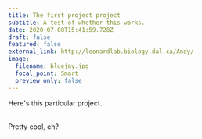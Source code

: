 ```yaml
---
title: The first project project
subtitle: A test of whether this works.
date: 2020-07-08T15:41:59.728Z
draft: false
featured: false
external_link: http://leonardlab.biology.dal.ca/Andy/
image:
  filename: bluejay.jpg
  focal_point: Smart
  preview_only: false
---
```

Here's this particular project.

\
Pretty cool, eh?